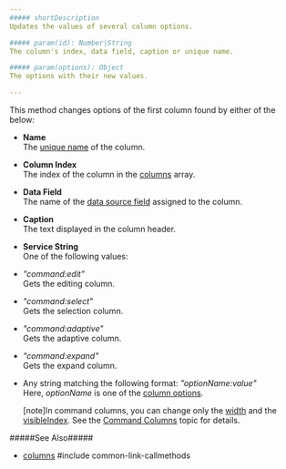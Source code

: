 ```yaml
---
##### shortDescription
Updates the values of several column options.

##### param(id): Number|String
The column's index, data field, caption or unique name.

##### param(options): Object
The options with their new values.

---
```

This method changes options of the first column found by either of the below:

* **Name**        
The [unique name](/api-reference/10%20UI%20Widgets/GridBase/1%20Configuration/columns/name.md '{basewidgetpath}/Configuration/columns/#name') of the column.

* **Column Index**        
The index of the column in the [columns](/api-reference/10%20UI%20Widgets/GridBase/1%20Configuration/columns '{basewidgetpath}/Configuration/columns/') array.

* **Data Field**        
The name of the [data source field](/api-reference/10%20UI%20Widgets/GridBase/1%20Configuration/columns/dataField.md '{basewidgetpath}/Configuration/columns/#dataField') assigned to the column.

* **Caption**        
The text displayed in the column header.

* **Service String**  
One of the following values:
 - *"command:edit"*    
    Gets the editing column.

 - *"command:select"*    
    Gets the selection column.  

 - *"command:adaptive"*  
    Gets the adaptive column.
 
 - *"command:expand"*  
    Gets the expand column.  

 - Any string matching the following format: *"optionName:value"*  
    Here, *optionName* is one of the [column options](/api-reference/10%20UI%20Widgets/GridBase/1%20Configuration/columns '{basewidgetpath}/Configuration/columns/').

    [note]In command columns, you can change only the [width](/api-reference/10%20UI%20Widgets/GridBase/1%20Configuration/columns/width.md '{basewidgetpath}/Configuration/columns/#width') and the [visibleIndex](/api-reference/10%20UI%20Widgets/GridBase/1%20Configuration/columns/visibleIndex.md '{basewidgetpath}/Configuration/columns/#visibleIndex'). See the [Command Columns](/concepts/05%20Widgets/DataGrid/15%20Columns/10%20Column%20Types/4%20Command%20Columns.md '/Documentation/Guide/Widgets/{WidgetName}/Columns/Column_Types/Command_Columns/') topic for details.  

#####See Also#####
- [columns](/api-reference/10%20UI%20Widgets/GridBase/1%20Configuration/columns '{basewidgetpath}/Configuration/columns/')
#include common-link-callmethods